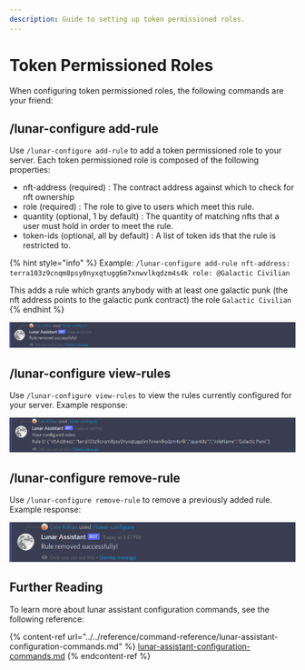 ```yaml
---
description: Guide to setting up token permissioned roles.
---
```


# Token Permissioned Roles

When configuring token permissioned roles, the following commands are your friend:

## /lunar-configure add-rule

Use `/lunar-configure add-rule` to add a token permissioned role to your server. Each token permissioned role is composed of the following properties:

* nft-address (required) : The contract address against which to check for nft ownership
* role (required) : The role to give to users which meet this rule.
* quantity (optional, 1 by default) : The quantity of matching nfts that a user must hold in order to meet the rule.
* token-ids (optional, all by default) : A list of token ids that the rule is restricted to.

{% hint style="info" %}
Example: `/lunar-configure add-rule nft-address: terra103z9cnqm8psy0nyxqtugg6m7xnwvlkqdzm4s4k role: @Galactic Civilian`

This adds a rule which grants anybody with at least one galactic punk (the nft address points to the galactic punk contract) the role `Galactic Civilian`
{% endhint %}

![The output of running /lunar-configure add-rule](<../../.gitbook/assets/image (2).png>)

## /lunar-configure view-rules

Use `/lunar-configure view-rules` to view the rules currently configured for your server. Example response:

![The ouput of running /lunar-configure view-rules](../../.gitbook/assets/image.png)

## /lunar-configure remove-rule

Use `/lunar-configure remove-rule` to remove a previously added rule. Example response:

![The output of running /lunar-configure remove-rule](<../../.gitbook/assets/image (5).png>)

## Further Reading

To learn more about lunar assistant configuration commands, see the following reference:

{% content-ref url="../../reference/command-reference/lunar-assistant-configuration-commands.md" %}
[lunar-assistant-configuration-commands.md](../../reference/command-reference/lunar-assistant-configuration-commands.md)
{% endcontent-ref %}

